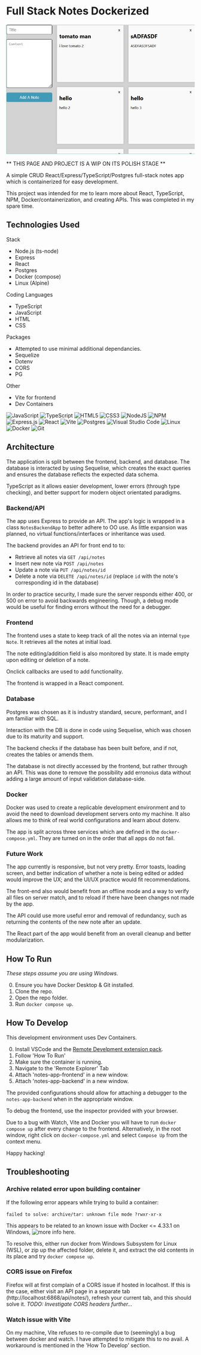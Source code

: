 # Full Stack Notes Dockerized

![Placeholder Image](https://raw.githubusercontent.com/giodestone/full-stack-notes-dockerized/main/Images/Placeholder1.jpg)

** THIS PAGE AND PROJECT IS A WIP ON ITS POLISH STAGE **

A simple CRUD React/Express/TypeScript/Postgres full-stack notes app which is containerized for easy development.

This project was intended for me to learn more about React, TypeScript, NPM, Docker/containerization, and creating APIs. This was completed in my spare time.

## Technologies Used
Stack
* Node.js (ts-node)
* Express
* React
* Postgres
* Docker (compose)
* Linux (Alpine)

Coding Languages
* TypeScript
* JavaScript
* HTML
* CSS

Packages
* Attempted to use minimal additional dependancies.
* Sequelize
* Dotenv
* CORS
* PG

Other
* Vite for frontend
* Dev Containers

![JavaScript](https://img.shields.io/badge/javascript-%23323330.svg?style=for-the-badge&logo=javascript&logoColor=%23F7DF1E)
![TypeScript](https://img.shields.io/badge/typescript-%23007ACC.svg?style=for-the-badge&logo=typescript&logoColor=white)
![HTML5](https://img.shields.io/badge/html5-%23E34F26.svg?style=for-the-badge&logo=html5&logoColor=white)
![CSS3](https://img.shields.io/badge/css3-%231572B6.svg?style=for-the-badge&logo=css3&logoColor=white)
![NodeJS](https://img.shields.io/badge/node.js-6DA55F?style=for-the-badge&logo=node.js&logoColor=white)
![NPM](https://img.shields.io/badge/NPM-%23CB3837.svg?style=for-the-badge&logo=npm&logoColor=white)
![Express.js](https://img.shields.io/badge/express.js-%23404d59.svg?style=for-the-badge&logo=express&logoColor=%2361DAFB)
![React](https://img.shields.io/badge/react-%2320232a.svg?style=for-the-badge&logo=react&logoColor=%2361DAFB)
![Vite](https://img.shields.io/badge/vite-%23646CFF.svg?style=for-the-badge&logo=vite&logoColor=white)
![Postgres](https://img.shields.io/badge/postgres-%23316192.svg?style=for-the-badge&logo=postgresql&logoColor=white)
![Visual Studio Code](https://img.shields.io/badge/Visual%20Studio%20Code-0078d7.svg?style=for-the-badge&logo=visual-studio-code&logoColor=white)
![Linux](https://img.shields.io/badge/Linux-FCC624?style=for-the-badge&logo=linux&logoColor=black)
![Docker](https://img.shields.io/badge/docker-%230db7ed.svg?style=for-the-badge&logo=docker&logoColor=white)
![Git](https://img.shields.io/badge/git-%23F05033.svg?style=for-the-badge&logo=git&logoColor=white)

## Architecture

The application is split between the frontend, backend, and database. The database is interacted by using Sequelise, which creates the exact queries and ensures the database reflects the expected data schema.

TypeScript as it allows easier development, lower errors (through type checking), and better support for modern object orientated paradigms.

### Backend/API

The app uses Express to provide an API. The app's logic is wrapped in a class `NotesBackendApp` to better adhere to OO use. As little expansion was planned, no virtual functions/interfaces or inheritance was used.

The backend provides an API for front end to to:
* Retrieve all notes via `GET /api/notes`
* Insert new note via `POST /api/notes`
* Update a note via `PUT /api/notes/id`
* Delete a note via `DELETE /api/notes/id`
(replace `id` with the note's corresponding id in the database)

In order to practice security, I made sure the server responds either 400, or 500 on error to avoid backwards engineering. Though, a debug mode would be useful for finding errors without the need for a debugger.

### Frontend

The frontend uses a state to keep track of all the notes via an internal `type Note`. It retrieves all the notes at initial load.

The note editing/addition field is also monitored by state. It is made empty upon editing or deletion of a note.

Onclick callbacks are used to add functionality.

The frontend is wrapped in a React component.

### Database

Postgres was chosen as it is industry standard, secure, performant, and I am familiar with SQL.

Interaction with the DB is done in code using Sequelise, which was chosen due to its maturity and support.

The backend checks if the database has been built before, and if not, creates the tables or amends them.

The database is not directly accessed by the frontend, but rather through an API. This was done to remove the possibility add erronoius data without adding a large amount of input validation database-side.

### Docker

Docker was used to create a replicable development environment and to avoid the need to download development servers onto my machine. It also allows me to think of real world configurations and learn about dotenv.

The app is split across three services which are defined in the `docker-compose.yml`. They are turned on in the order that all apps do not fail.

### Future Work

The app currently is responsive, but not very pretty. Error toasts, loading screen, and better indication of whether a note is being edited or added would improve the UX; and the UI/UX practice would fit recommendations.

The front-end also would benefit from an offline mode and a way to verify all files on server match, and to reload if there have been changes not made by the app.

The API could use more useful error and removal of redundancy, such as returning the contents of the new note after an update.

The React part of the app would benefit from an overall cleanup and better modularization.

## How To Run

*These steps assume you are using Windows.*

0. Ensure you have Docker Desktop & Git installed.
1. Clone the repo.
2. Open the repo folder.
3. Run `docker compose up`.

## How To Develop

This development environment uses Dev Containers.

0. Install VSCode and the [Remote Develpment extension pack](https://marketplace.visualstudio.com/items?itemName=ms-vscode-remote.vscode-remote-extensionpack).
1. Follow 'How To Run'
3. Make sure the container is running.
4. Navigate to the 'Remote Explorer' Tab
5. Attach 'notes-app-frontend' in a new window.
6. Attach 'notes-app-backend' in a new window.

The provided configurations should allow for attaching a debugger to the `notes-app-backend` when in the appropriate window.

To debug the frontend, use the inspector provided with your browser.

Due to a bug with Watch, Vite and Docker you will have to run `docker compose up` after every change to the frontend. Alternatively, in the root window, right click on `docker-compose.yml` and select `Compose Up` from the context menu.

Happy hacking!

## Troubleshooting

### Archive related error upon building container

If the following error appears while trying to build a container:

`failed to solve: archive/tar: unknown file mode ?rwxr-xr-x`

This appears to be related to an known issue with Docker <= 4.33.1 on Windows, ![more info here.](https://github.com/docker/for-win/issues/14083)

To resolve this, either run docker from Windows Subsystem for Linux (WSL), or zip up the affected folder, delete it, and extract the old contents in its place and try `docker compose up`.

### CORS issue on Firefox

Firefox will at first complain of a CORS issue if hosted in localhost. If this is the case, either visit an API page in a separate tab (http://localhost:6868/api/notes/), refresh your current tab, and this should solve it. *TODO: Investigate CORS headers further...*

### Watch issue with Vite

On my machine, Vite refuses to re-compile due to (seemingly) a bug between docker and watch. I have attempted to mitigate this to no avail. A workaround is mentioned in the 'How To Develop' section.